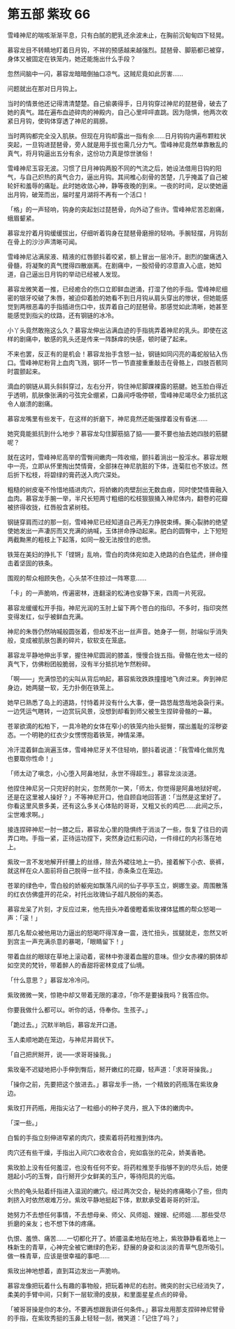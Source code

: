# 第五部 紫玫 66

雪峰神尼的喘咳渐渐平息，只有白腻的肥乳还余波未止，在胸前沉甸甸四下轻晃。

慕容龙目不转睛地盯着日月钩，不祥的预感越来越强烈。琵琶骨、脚筋都已被穿，身体又被固定在铁笼内，她还能施出什么手段？

忽然间脑中一闪，慕容龙暗暗倒抽口凉气。这贼尼竟如此厉害……

问题就出在那对日月钩上。

当时的情景他还记得清清楚楚。自己偷袭得手，日月钩穿过神尼的琵琶骨，破去了她的真气。踏在遍布血迹碎肉的神殿内，自己心里呯呯直跳。因为隐惧，他两次收紧日月钩，使钩体穿透了神尼的肩膀。

当时两钩都完全没入肌肤。但现在月钩却露出一指有余……日月钩钩内遍布颗粒状突起，一旦钩进琵琶骨，旁人就是用手拔也需几分力气。雪峰神尼竟然单靠散乱的真气，将月钩逼出五分有余，这份功力真是惊世骇俗！

雪峰神尼玉容无波。习惯了日月神钩两股不同的气流之后，她设法借用日钩的阳气，与自己炽热的真气合力，逼出月钩。其间椎心刻骨的苦楚，几乎掩盖了自己被轮奸和羞辱的痛耻。此时她收敛心神，静等夜晚的到来。一夜的时间，足以使她逼出月钩，破笼而出，届时星月湖将不再有一个活口！

「格」的一声轻响，钩身的突起划过琵琶骨，向外动了些许。雪峰神尼苦忍剧痛，蛾眉颦紧。

慕容龙拧着月钩缓缓拔出，仔细听着钩身在琵琶骨磨擦的轻响。手腕轻摆，月钩刮在骨上的沙沙声清晰可闻。

雪峰神尼沾满尿液、精液的红唇颤抖着咬紧，额上冒出一层冷汗。剧烈的酸痛透入骨髓，将凝聚的真气搅得四散崩离。在剧痛中，一股彻骨的凉意直入心底，她知道，自己逼出日月钩的举动已经被人发现。

慕容龙微笑着一推，已经癒合的伤口立即鲜血迸涌，打湿了他的手指。雪峰神尼细密的银牙咬破了朱唇，被迫仰着脸的她看不到日月钩从肩头穿出的惨状，但她能感觉到两根恶毒的手指插进伤口中，拔弄着自己的琵琶骨。那感觉如此清晰，她甚至能感觉到指尖的纹路，还有钢链的冰冷。

小丫头竟然敢拖这么久？慕容龙伸出沾满血迹的手指挑弄着神尼的乳头。即使在这样的剧痛中，敏感的乳头还是传来一阵酥痒的快感，顿时硬了起来。

不来也罢，反正有的是机会！慕容龙抬手含怒一扯，钢链如同闪亮的毒蛇般钻入伤口。雪峰神尼粉背上血肉飞溅，钢环一节一节直接重重敲击在骨骼上，四肢百骸同时震颤起来。

滴血的钢链从肩头斜斜穿过，左右分开，钩住神尼脚踝裸露的筋腱。她玉脸白得近乎透明，肌肤像张满的弓弦完全绷紧，口鼻间呼吸停顿，雪峰神尼竭尽全力抵抗这令人崩溃的剧痛。

慕容龙嘴里有些发干，在这样的折磨下，神尼竟然还能强撑着没有昏迷……

她究竟能抵抗到什么地步？慕容龙勾住脚筋掂了掂——要不要也抽去她四肢的筋腱呢？

就在这时，雪峰神尼高举的雪臀间嫩肉一阵收缩，颤抖着淌出一股淫水。慕容龙眼中一亮，立即从怀里掏出焚情膏，全部抹在神尼肮脏的下体，连菊肛也不放过。然后折下松枝，将碧绿的膏药送入肉穴深处。

粗糙的树皮毫不怜惜地插进肉穴，将娇嫩的肉壁刮出无数血痕，同时使焚情膏融入血肉。慕容龙手腕一举，半尺长短两寸粗细的松枝狠狠捅入神尼体内，翻卷的花瓣被挤得收拢，红唇般含紧树枝。

钢链穿肩而过的那一刻，雪峰神尼已经知道自己再无力挣脱束缚。撕心裂肺的绝望使她发出一声凄厉而又充满的纳喊，玉体拼命挣动起来。肥白的圆臀中，上下短短两截黝黑的粗枝上下起落，如同一股无法按住的悲愤。

铁笼在美妇的挣扎下「铿锵」乱响，雪白的肉体宛如走入绝路的白色猛虎，拼命撞击着坚固的铁条。

围观的帮众相顾失色，心头禁不住掠过一阵寒意……

「卡」的一声脆响，传遍密林，连翻滚的松涛也安静下来，四周一片死寂。

慕容龙缓缓松开手指，神尼光润的玉肘上留下两个苍白的指印。不多时，指印突然变得发红，似乎被鲜血充满。

神尼的朱唇仍然呐喊般圆张着，但却发不出一丝声音。她身子一侧，肘端似乎消失般，变成被肌肤包裹的碎片，软软支在笼底。

慕容龙平静地伸出手掌，握住神尼圆润的膝盖，慢慢合拢五指。骨骼在他太一经的真气下，仿佛粉团般脆弱，没有半分抵抗地乍然粉碎。

「啊——」充满惊恐的尖叫从背后响起，慕容紫玫跌跌撞撞地飞奔过来。奔到神尼身边，她两腿一软，无力扑倒在铁笼上。

她早已熟悉了岛上的道路，忖恃着并没有什么大事，便一路悠哉悠哉地袅袅行来。一边凭运气瞎转，一边赏玩风景，没想到却看到师父被生生捏碎骨骼的一幕。

苍翠欲滴的松柏下，一具冷艳的女体在窄小的铁笼内抬头挺臀，摆出羞耻的淫秽姿态。一个明艳的红衣少女愣愣抱着铁笼，神情呆滞。

冷汗混着鲜血淌遍玉体，雪峰神尼牙关不住轻响，颤抖着说道：「我雪峰化做厉鬼也要取你性命！」

「师太动了嗔念，小心堕入阿鼻地狱，永世不得超生。」慕容龙淡淡道。

他捏住神尼另一只完好的肘尖，忽然莞尔一笑，「师太，你觉得是阿鼻地狱好呢，还是在这里被人操好？」不等神尼开口，他自顾自地回答道：「当然是这里好了。你看这里风景多美，还有这么多关心体贴的哥哥，又粗又长的鸡巴……此间之乐，尘世难求啊。」

接连捏碎神尼一肘一膝之后，慕容龙心里的隐惧终于消淡了一些，恢复了往日的调弄口吻。手指一紧，正待运功捏下，突然身边红影闪动，一件绯红的内衫落在地上。

紫玫一言不发地解开纤腰上的丝绦，除去外裙往地上一扔，接着解下小衣、亵裤，就这样在众人面前将自己脱得一丝不挂，赤条条立在笼边。

苍翠的绿色中，雪白般的娇躯宛如飘落凡间的仙子亭亭玉立，婀娜生姿。周围散落的红衣仿佛盛开的花朵，衬托出玫瑰仙子超凡脱俗的美态。

慕容龙呆了片刻，才反应过来，他先扭头冲着傻瞪着紫玫裸体猛瞧的帮众怒喝一声：「滚！」

那几名帮众被他用功力逼出的怒喝吓得浑身一震，连忙扭头，拔腿就走，忽然又听到宫主一声充满杀意的暴喝，「眼睛留下！」

带着血丝的眼球在草地上滚动着，密林中弥漫着血腥的意味。但少女赤裸的胴体却如空灵的梵铃，带着醉人的香甜将密林变成了仙境。

「什么意思？」慕容龙冷冷问。

紫玫微微一笑，惊艳中却又带着无限的凄凉，「你不是要操我吗？我答应你。

你要我做什么都可以。听你的话，侍奉你。生孩子。」

「跪过去。」沉默半晌后，慕容龙开口道。

玉人柔顺地跪在笼边，与神尼并肩伏下。

「自己把屄掰开，说——求哥哥操我。」

紫玫毫不迟疑地把小手伸到臀后，掰开嫩红的花瓣，轻声道：「求哥哥操我。」

「操你之前，先要把这个放进去。」慕容龙手一扬，一个精致的药瓶落在紫玫身边。

紫玫打开药瓶，用指尖沾了一粒细小的种子灵丹，抿入下体的嫩肉中。

「深一些。」

白皙的手指立刻伸进窄紧的肉穴，摸索着将药粒推到体内。

肉穴还有些干燥，手指出入间穴口收收合合，宛如翕张的花朵，娇美香艳。

紫玫脸上没有任何羞涩，也没有任何不安。将药粒推至手指够不到的尽头后，她便翘起小巧的玉臀，自行掰开少女鲜美的玉户，等待阳具的光临。

火热的龟头贴着纤指进入温润的嫩穴。经过两次交合，秘处的疼痛略小了些，但肉刺挤入时依然艰难万分。紫玫平静地挺起下体，默默承受着哥哥的奸淫。

她努力不去想任何事情，不去想母亲、师父、风师姐、嫂嫂、纪师姐……那些受尽折磨的亲友；也不想下体的疼痛。

仇恨、羞愤、痛苦……一切都化开了。娇靥温柔地贴在地上，紫玫静静看着地上一株新生的青草，心神完全被它嫩绿的色彩，舒展的身姿和淡淡的青草气息所吸引。做一株青草，应该是很幸福的事吧……

紫玫出神地想着，直到耳边发出一声脆响。

慕容龙像把玩着什么有趣的事物般，把玩着神尼的右肘。微突的肘尖已经消失了，柔美的手臂中间，只剩下一层软滑的皮肤，和里面星星点点的碎骨。

「被哥哥操是你的本分。不要再想跟我讲任何条件。」慕容龙用那支捏碎神尼臂骨的手指，在紫玫秀挺的玉鼻上轻轻一刮，微笑道：「记住了吗？」


